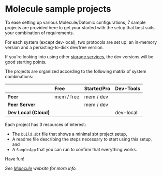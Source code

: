 # Molecule sample projects

To ease setting up various Molecule/Datomic configurations, 7 sample projects are provided here to get your started with the setup that best suits your combination of requirements.

For each system (except dev-local), two protocols are set up: an in-memory version and a persisting-to-disk dev/free version. 

If you're looking into using other [storage services](https://docs.datomic.com/on-prem/storage.html), the dev versions will be good starting points.

The projects are organized according to the following matrix of system combinations:

| &nbsp;                | Free       | Starter/Pro | Dev-Tools |   
| :---                  | :---       | :---        | :---      |   
| **Peer**              | mem / free | mem / dev   |           |   
| **Peer Server**       |            | mem / dev   |           |   
| **Dev Local (Cloud)** |            |             | dev-local |


Each project has 3 resources of interest:

- The `build.sbt` file that shows a minimal sbt project setup,
- A readme file describing the steps necessary to start using this setup, and
- A `SampleApp` that you can run to confirm that everything works.

Have fun!

_See [Molecule](http://scalamolecule.org) website for more info._